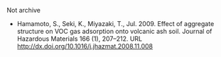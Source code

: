 Not archive

- Hamamoto, S., Seki, K., Miyazaki, T., Jul. 2009. Effect of aggregate structure on VOC gas adsorption onto volcanic ash soil. Journal of Hazardous Materials 166 (1), 207–212. URL http://dx.doi.org/10.1016/j.jhazmat.2008.11.008
